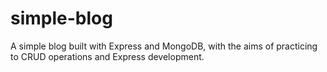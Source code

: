 # simple-blog
A simple blog built with Express and MongoDB, with the aims of practicing to CRUD operations and Express development.
